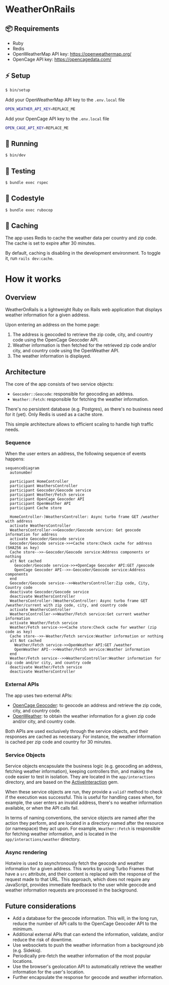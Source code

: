 # WeatherOnRails

## 📦 Requirements

- Ruby
- Redis
- OpenWeatherMap API key: https://openweathermap.org/
- OpenCage API key: https://opencagedata.com/

## ⚡️ Setup

```bash
$ bin/setup
```

Add your OpenWeatherMap API key to the `.env.local` file

```bash
OPEN_WEATHER_API_KEY=REPLACE_ME
```

Add your OpenCage API key to the `.env.local` file

```bash
OPEN_CAGE_API_KEY=REPLACE_ME
```

## 🚀 Running

```bash
$ bin/dev
```

## 🧪 Testing

```bash
$ bundle exec rspec
```

## 📝 Codestyle

```bash
$ bundle exec rubocop
```

## 💽 Caching

The app uses Redis to cache the weather data per country and zip code. The cache is set to expire after 30 minutes.

By default, caching is disabling in the development environment. To toggle it, run `rails dev:cache`.

# How it works

## Overview

WeatherOnRails is a lightweight Ruby on Rails web application that displays weather information for a given address.

Upon entering an address on the home page:

1. The address is geocoded to retrieve the zip code, city, and country code using the OpenCage Geocoder API.
2. Weather information is then fetched for the retrieved zip code and/or city, and country code using the OpenWeather API.
3. The weather information is displayed.

## Architecture

The core of the app consists of two service objects:

- `Geocoder::Geocode`: responsible for geocoding an address.
- `Weather::Fetch`: responsible for fetching the weather information.

There's no persistent database (e.g. Postgres), as there's no business need for it (yet). Only Redis is used as a cache store.

This simple architecture allows to efficient scaling to handle high traffic needs.

### Sequence

When the user enters an address, the following sequence of events happens:

```mermaid
sequenceDiagram
  autonumber

  participant HomeController
  participant WeathersController
  participant Geocoder/Geocode service
  participant Weather/Fetch service
  participant OpenCage Geocoder API
  participant OpenWeather API
  participant Cache store

  HomeController-)WeathersController: Async turbo frame GET /weather with address
  activate WeathersController
  WeathersController->>Geocoder/Geocode service: Get geocode information for address
  activate Geocoder/Geocode service
  Geocoder/Geocode service->>+Cache store:Check cache for address (SHA256 as key)
  Cache store-->>-Geocoder/Geocode service:Address components or nothing
  alt Not cached
    Geocoder/Geocode service->>+OpenCage Geocoder API:GET /geocode
    OpenCage Geocoder API-->>-Geocoder/Geocode service:Address components
  end
  Geocoder/Geocode service-->>WeathersController:Zip code, City, Country code
  deactivate Geocoder/Geocode service
  deactivate WeathersController
  WeathersController-)WeathersController: Async turbo frame GET /weather/current with zip code, city, and country code
  activate WeathersController
  WeathersController->>Weather/Fetch service:Get current weather information
  activate Weather/Fetch service
  Weather/Fetch service->>+Cache store:Check cache for weather (zip code as key)
  Cache store-->>-Weather/Fetch service:Weather information or nothing
  alt Not cached
    Weather/Fetch service->>OpenWeather API:GET /weather
    OpenWeather API-->>Weather/Fetch service:Weather information
  end
  Weather/Fetch service-->>WeathersController:Weather information for zip code and/or city, and country code
  deactivate Weather/Fetch service
  deactivate WeathersController
```

### External APIs

The app uses two external APIs:

- [OpenCage Geocoder](https://opencagedata.com/api): to geocode an address and retrieve the zip code, city, and country code.
- [OpenWeather](https://openweathermap.org/api): to obtain the weather information for a given zip code and/or city, and country code.

Both APIs are used exclusively through the service objects, and their responses are cached as necessary.
For instance, the weather information is cached per zip code and country for 30 minutes.

### Service Objects

Service objects encapsulate the business logic (e.g. geocoding an address, fetching weather information), keeping controllers thin, and making the code easier to test in isolation.
They are located in the `app/interactions` directory, and are based on the [ActiveInteraction](https://github.com/AaronLasseigne/active_interaction) gem.

When these service objects are run, they provide a `valid?` method to check if the execution was successful. This is useful for handling cases when, for example, the user enters an invalid address, there's no weather information available, or when the API calls fail.

In terms of naming conventions, the service objects are named after the action they perform, and are located in a directory named after the resource (or namespace) they act upon. For example, `Weather::Fetch` is responsible for fetching weather information, and is located in the `app/interactions/weather` directory.

### Async rendering

Hotwire is used to asynchronously fetch the geocode and weather information for a given address.
This works by using Turbo Frames that have a `src` attribute, and their content is replaced with the response of the request made to that URL.
This approach, which does not require any JavaScript, provides immediate feedback to the user while geocode and weather information requests are processed in the background.

## Future considerations

- Add a database for the geocode information. This will, in the long run, reduce the number of API calls to the OpenCage Geocoder API to the minimum.
- Additional external APIs that can extend the information, validate, and/or reduce the risk of downtime.
- Use websockets to push the weather information from a background job (e.g. Sidekiq).
- Periodically pre-fetch the weather information of the most popular locations.
- Use the browser's geolocation API to automatically retrieve the weather information for the user's location.
- Further encapsulate the response for geocode and weather information.
